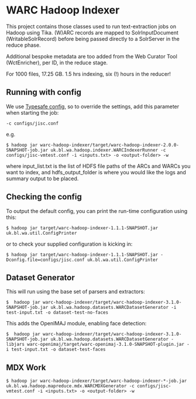 WARC Hadoop Indexer
===================

This project contains those classes used to run text-extraction jobs on Hadoop using Tika. (W)ARC records are mapped to SolrInputDocument (WritableSolrRecord) before being passed directly to a SolrServer in the reduce phase.

Additional bespoke metadata are too added from the Web Curator Tool (WctEnricher), per ID, in the reduce stage.

For 1000 files, 17.25 GB. 1.5 hrs indexing, six (!) hours in the reducer!


Running with config
-------------------

We use [Typesafe config][1], so to override the settings, add this parameter when starting the job:

    -c configs/jisc.conf

e.g.

    $ hadoop jar warc-hadoop-indexer/target/warc-hadoop-indexer-2.0.0-SNAPSHOT-job.jar uk.bl.wa.hadoop.indexer.WARCIndexerRunner -c configs/jisc-vmtest.conf -i <inputs.txt> -o <output-folder> -w

where input_list.txt is the list of HDFS file paths of the ARCs and WARCs you want to index, and hdfs_output_folder is where you would like the logs and summary output to be placed.

Checking the config
-------------------

To output the default config, you can print the run-time configuration using this:

    $ hadoop jar target/warc-hadoop-indexer-1.1.1-SNAPSHOT.jar uk.bl.wa.util.ConfigPrinter

or to check your supplied configuration is kicking in:

    $ hadoop jar target/warc-hadoop-indexer-1.1.1-SNAPSHOT.jar -Dconfig.file=configs/jisc.conf uk.bl.wa.util.ConfigPrinter 

[1]: https://github.com/typesafehub/config


Dataset Generator
-----------------

This will run using the base set of parsers and extractors:

    $  hadoop jar warc-hadoop-indexer/target/warc-hadoop-indexer-3.1.0-SNAPSHOT-job.jar uk.bl.wa.hadoop.datasets.WARCDatasetGenerator -i test-input.txt -o dataset-test-no-faces

This adds the OpenIMAJ module, enabling face detection:
 
    $  hadoop jar warc-hadoop-indexer/target/warc-hadoop-indexer-3.1.0-SNAPSHOT-job.jar uk.bl.wa.hadoop.datasets.WARCDatasetGenerator -libjars warc-openimaj/target/warc-openimaj-3.1.0-SNAPSHOT-plugin.jar -i test-input.txt -o dataset-test-faces

MDX Work
--------


    $ hadoop jar warc-hadoop-indexer/target/warc-hadoop-indexer-*-job.jar uk.bl.wa.hadoop.mapreduce.mdx.WARCMDXGenerator -c configs/jisc-vmtest.conf -i <inputs.txt> -o <output-folder> -w

    